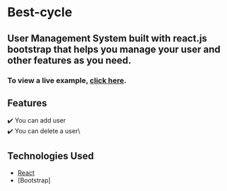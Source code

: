 # Best-cycle

## User Management System built with react.js bootstrap that helps you manage your user and other features as you need.

### To view a live example, **[click here](https://lucid-euler-60ec72.netlify.app/)**.

## Features
✔️ You can add user\
✔️ You can delete a user\


## Technologies Used 

- [React](https://reactjs.org/)
- [Bootstrap]